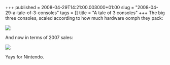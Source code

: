 +++
published = 2008-04-29T14:21:00.003000+01:00
slug = "2008-04-29-a-tale-of-3-consoles"
tags = []
title = "A tale of 3 consoles"
+++
The big three consoles, scaled according to how much hardware oomph they
pack:  
  
[![](../images/2008-04-29-a-tale-of-3-consoles-consolepowerb.jpg)](http://www.cracked.com/article_16196_p7.html)  
  
And now in terms of 2007 sales:  
  
[![](../images/2008-04-29-a-tale-of-3-consoles-consolesalesb.jpg)](http://www.cracked.com/article_16196_p7.html)  
  
Yays for Nintendo.
